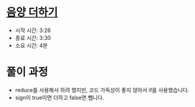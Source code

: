 # [음양 더하기](https://programmers.co.kr/learn/courses/30/lessons/76501)

- 시작 시간: 3:26
- 종료 시간: 3:30
- 소요 시간: 4분

# 풀이 과정

- reduce를 사용해서 하려 했지만, 코드 가독성이 좋지 않아서 if를 사용했습니다.
- sign이 true이면 더하고 false면 뺍니다.
